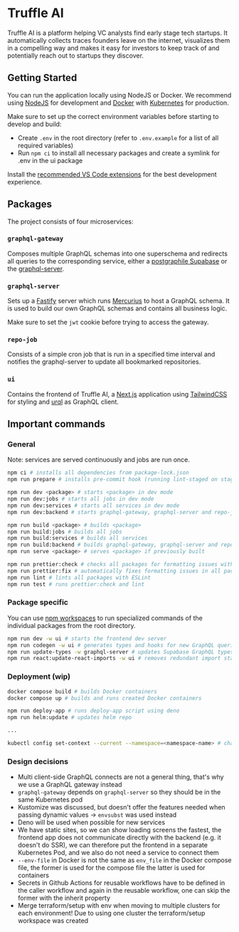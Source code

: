# Truffle AI

Truffle AI is a platform helping VC analysts find early stage tech startups. It automatically collects traces founders leave on the internet, visualizes them in a compelling way and makes it easy for investors to keep track of and potentially reach out to startups they discover.

## Getting Started

You can run the application locally using NodeJS or Docker. We recommend using [NodeJS](https://nodejs.org/) for development and [Docker](https://www.docker.com/products/docker-desktop/) with [Kubernetes](https://kubernetes.io/) for production.

Make sure to set up the correct environment variables before starting to develop and build:

- Create `.env` in the root directory (refer to `.env.example` for a list of all required variables)
- Run `npm ci` to install all necessary packages and create a symlink for .env in the ui package

Install the [recommended VS Code extensions](./.vscode/extensions.json) for the best development experience.

## Packages

The project consists of four microservices:

### `graphql-gateway`

Composes multiple GraphQL schemas into one superschema and redirects all queries to the corresponding service, either a [postgraphile Supabase](https://supabase.com/blog/graphql-now-available) or the [graphql-server](./packages/graphql-server).

### `graphql-server`

Sets up a [Fastify](https://www.fastify.io/) server which runs [Mercurius](https://mercurius.dev/#/) to host a GraphQL schema. It is used to build our own GraphQL schemas and contains all business logic.

Make sure to set the `jwt` cookie before trying to access the gateway.

### `repo-job`

Consists of a simple cron job that is run in a specified time interval and notifies the graphql-server to update all bookmarked repositories.

### `ui`

Contains the frontend of Truffle AI, a [Next.js](https://nextjs.org/) application using [TailwindCSS](https://tailwindcss.com/) for styling and [urql](https://github.com/urql-graphql/urql) as GraphQL client.

## Important commands

### General

Note: services are served continuously and jobs are run once.

```zsh
npm ci # installs all dependencies from package-lock.json
npm run prepare # installs pre-commit hook (running lint-staged on staged files) and creates symlink for .env in ui package

npm run dev <package> # starts <package> in dev mode
npm run dev:jobs # starts all jobs in dev mode
npm run dev:services # starts all services in dev mode
npm run dev:backend # starts graphql-gateway, graphql-server and repo-job in dev mode

npm run build <package> # builds <package>
npm run build:jobs # builds all jobs
npm run build:services # builds all services
npm run build:backend # builds graphql-gateway, graphql-server and repo-job
npm run serve <package> # serves <package> if previously built

npm run prettier:check # checks all packages for formatting issues with Prettier
npm run prettier:fix # automatically fixes formatting issues in all packages with Pettier
npm run lint # lints all packages with ESLint
npm run test # runs prettier:check and lint
```

### Package specific

You can use [npm workspaces](https://docs.npmjs.com/cli/v7/using-npm/workspaces) to run specialized commands of the individual packages from the root directory.

```zsh
npm run dev -w ui # starts the frontend dev server
npm run codegen -w ui # generates types and hooks for new GraphQL queries in the ui package
npm run update-types -w graphql-server # updates Supabase GraphQL types in graphql server
npm run react:update-react-imports -w ui # removes redundant import statements of 'react' in components
```

### Deployment (wip)

```zsh
docker compose build # builds Docker containers
docker compose up # builds and runs created Docker containers

npm run deploy-app # runs deploy-app script using deno
npm run helm:update # updates helm repo

...

kubectl config set-context --current --namespace=<namespace-name> # changes Kubernetes namespace
```

### Design decisions

- Multi client-side GraphQL connects are not a general thing, that's why we use a GraphQL gateway instead
- `graphql-gateway` depends on `graphql-server` so they should be in the same Kubernetes pod
- Kustomize was discussed, but doesn't offer the features needed when passing dynamic values -> `envsubst` was used instead
- Deno will be used when possible for new services
- We have static sites, so we can show loading screens the fastest, the frontend app does not communicate directly with the backend (e.g. it doesn't do SSR), we can therefore put the frontend in a separate Kubernetes Pod, and we also do not need a service to connect them
- `--env-file` in Docker is not the same as `env_file` in the Docker compose file, the former is used for the compose file the latter is used for containers
- Secrets in Github Actions for reusable workflows have to be defined in the caller workflow and again in the reusable workflow, one can skip the former with the inherit property
- Merge terraform/setup with env when moving to multiple clusters for each environment! Due to using one cluster the terraform/setup workspace was created
